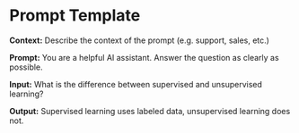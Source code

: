 # Prompt Template

**Context:**
Describe the context of the prompt (e.g. support, sales, etc.)

**Prompt:**
You are a helpful AI assistant. Answer the question as clearly as possible.

**Input:**
What is the difference between supervised and unsupervised learning?

**Output:**
Supervised learning uses labeled data, unsupervised learning does not.
